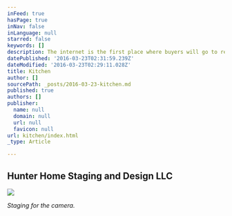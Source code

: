 ```yaml
---
inFeed: true
hasPage: true
inNav: false
inLanguage: null
starred: false
keywords: []
description: The internet is the first place where buyers will go to research homes.
datePublished: '2016-03-23T02:31:59.239Z'
dateModified: '2016-03-23T02:29:11.028Z'
title: Kitchen
author: []
sourcePath: _posts/2016-03-23-kitchen.md
published: true
authors: []
publisher:
  name: null
  domain: null
  url: null
  favicon: null
url: kitchen/index.html
_type: Article

---
```

## Hunter Home Staging and Design LLC
![](https://the-grid-user-content.s3-us-west-2.amazonaws.com/def0d6d9-a298-4578-b0ea-1802dc834859.jpg)

_Staging for the camera._